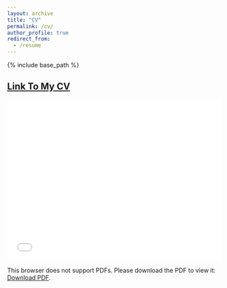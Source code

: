 ```yaml
---
layout: archive
title: "CV"
permalink: /cv/
author_profile: true
redirect_from:
  - /resume
---
```


{% include base_path %}

[Link To My CV](https://drive.google.com/file/d/1_-K91fC6PiYQmXqHEA9VLCzV0sU6jvMz/view?usp=sharing)
-----

<embed src="files/Prabhav_Singh.pdf" application_type="application/pdf" width= "500" height= "375">
        <p>This browser does not support PDFs. Please download the PDF to view it: <a href="files/Prabhav_Singh.pdf">Download PDF</a>.</p>
</embed>
